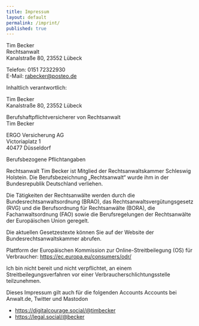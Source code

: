 ```yaml
---
title: Impressum
layout: default
permalink: /imprint/
published: true
---
```


Tim Becker\
Rechtsanwalt\
Kanalstraße 80, 23552 Lübeck

Telefon: 0151 72322930\
E-Mail: rabecker@posteo.de

Inhaltlich verantwortlich:

Tim Becker\
Kanalstraße 80, 23552 Lübeck

Berufshaftpflichtversicherer von Rechtsanwalt\
Tim Becker

ERGO Versicherung AG\
Victoriaplatz 1\
40477 Düsseldorf

Berufsbezogene Pflichtangaben

Rechtsanwalt Tim Becker ist Mitglied der Rechtsanwaltskammer Schleswig Holstein. Die Berufsbezeichnung „Rechtsanwalt“ wurde ihm in der Bundesrepublik Deutschland verliehen.

Die Tätigkeiten der Rechtsanwälte werden durch die Bundesrechtsanwaltsordnung (BRAO), das Rechtsanwaltsvergütungsgesetz (RVG) und die Berufsordnung für Rechtsanwälte (BORA), die Fachanwaltsordnung (FAO) sowie die Berufsregelungen der Rechtsanwälte der Europäischen Union geregelt.

Die aktuellen Gesetzestexte können Sie auf der Website der Bundesrechtsanwaltskammer abrufen.

Plattform der Europäischen Kommission zur Online-Streitbeilegung (OS) für Verbraucher: <https://ec.europa.eu/consumers/odr/>

Ich bin nicht bereit und nicht verpflichtet, an einem Streitbeilegungsverfahren vor einer Verbraucherschlichtungsstelle teilzunehmen.

Dieses Impressum gilt auch für die folgenden Accounts Accounts bei Anwalt.de, Twitter und Mastodon

-  https://digitalcourage.social/@timbecker
-  https://legal.social/@becker


